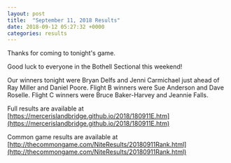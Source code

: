 ```yaml
---
layout: post
title:  "September 11, 2018 Results"
date: 2018-09-12 05:27:32 +0000
categories: results
---
```

Thanks for coming to tonight's game.

Good luck to everyone in the Bothell Sectional this weekend!

Our winners tonight were Bryan Delfs and Jenni Carmichael just ahead of Ray Miller and Daniel Poore. Flight B winners were Sue Anderson and Dave Roselle. Flight C winners were Bruce Baker-Harvey and Jeannie Falls.

Full results are available at [https://mercerislandbridge.github.io/2018/180911E.htm](https://mercerislandbridge.github.io/2018/180911E.htm)

Common game results are available at [http://thecommongame.com/NiteResults/20180911Rank.html](http://thecommongame.com/NiteResults/20180911Rank.html)
